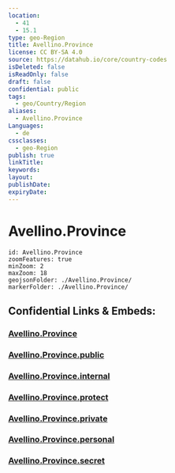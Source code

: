 ```yaml
---
location:
  - 41
  - 15.1
type: geo-Region
title: Avellino.Province
license: CC BY-SA 4.0
source: https://datahub.io/core/country-codes
isDeleted: false
isReadOnly: false
draft: false
confidential: public
tags:
  - geo/Country/Region
aliases:
  - Avellino.Province
Languages:
  - de
cssclasses:
  - geo-Region
publish: true
linkTitle:
keywords:
layout:
publishDate:
expiryDate:
---
```


# Avellino.Province

```leaflet
id: Avellino.Province
zoomFeatures: true 
minZoom: 2 
maxZoom: 18
geojsonFolder: ./Avellino.Province/
markerFolder: ./Avellino.Province/
```


## Confidential Links & Embeds: 

### [Avellino.Province](/_Standards/Earth/Continent/Europe/Europe~South/Italy/regions~Italy/Campania/Avellino.Province.md) 

### [Avellino.Province.public](/_public/Earth/Continent/Europe/Europe~South/Italy/regions~Italy/Campania/Avellino.Province.public.md) 

### [Avellino.Province.internal](/_internal/Earth/Continent/Europe/Europe~South/Italy/regions~Italy/Campania/Avellino.Province.internal.md) 

### [Avellino.Province.protect](/_protect/Earth/Continent/Europe/Europe~South/Italy/regions~Italy/Campania/Avellino.Province.protect.md) 

### [Avellino.Province.private](/_private/Earth/Continent/Europe/Europe~South/Italy/regions~Italy/Campania/Avellino.Province.private.md) 

### [Avellino.Province.personal](/_personal/Earth/Continent/Europe/Europe~South/Italy/regions~Italy/Campania/Avellino.Province.personal.md) 

### [Avellino.Province.secret](/_secret/Earth/Continent/Europe/Europe~South/Italy/regions~Italy/Campania/Avellino.Province.secret.md)

